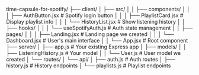 time-capsule-for-spotify/
├── client/
│ ├── src/
│ │ ├── components/
│ │ │ ├── AuthButton.jsx # Spotify login button
│ │ │ ├── PlaylistCard.jsx # Display playlist info
│ │ │ └── HistoryList.jsx # Show listening history
│ │ ├── hooks/
│ │ │ └── useSpotifyAuth.js # Auth state management
│ │ ├── pages/
│ │ │ ├── Landing.jsx # Landing page we created
│ │ │ └── Dashboard.jsx # User's main interface
│ │ └── App.jsx # Root component
├── server/
│ ├── app.js # Your existing Express app
│ ├── models/
│ │ ├── ListeningHistory.js # Your model
│ │ └── User.js # User model we created
│ └── routes/
│ └── api/
│ ├── auth.js # Auth routes
│ ├── history.js # History endpoints
│ └── playlists.js # Playlist endpoints
